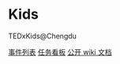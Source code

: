 # Kids
TEDxKids@Chengdu

[事件列表](https://github.com/TEDxChengdu/Kids/issues)
[任务看板](https://github.com/TEDxChengdu/Kids/projects/1)
[公开 wiki 文档](https://github.com/TEDxChengdu/Kids/wiki)
